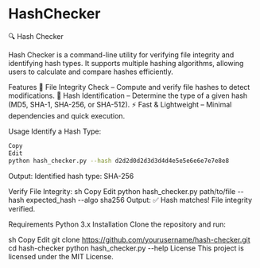 # HashChecker

🔍 Hash Checker

Hash Checker is a command-line utility for verifying file integrity and identifying hash types. It supports multiple hashing algorithms, allowing users to calculate and compare hashes efficiently.

Features
📂 File Integrity Check – Compute and verify file hashes to detect modifications.
🔎 Hash Identification – Determine the type of a given hash (MD5, SHA-1, SHA-256, or SHA-512).
⚡ Fast & Lightweight – Minimal dependencies and quick execution.

Usage
Identify a Hash Type:
```sh
Copy
Edit
python hash_checker.py --hash d2d2d0d2d3d3d4d4e5e5e6e6e7e7e8e8
```

Output: Identified hash type: SHA-256

Verify File Integrity:
sh
Copy
Edit
python hash_checker.py path/to/file --hash expected_hash --algo sha256
Output: ✅ Hash matches! File integrity verified.

Requirements
Python 3.x
Installation
Clone the repository and run:

sh
Copy
Edit
git clone https://github.com/yourusername/hash-checker.git
cd hash-checker
python hash_checker.py --help
License
This project is licensed under the MIT License.
